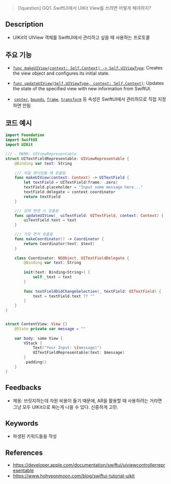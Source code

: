 >[!question]
>GQ1. SwiftUI에서 UIKit View를 쓰려면 어떻게 해야하지?

## Description
- UIKit의 UIView 객체를 SwiftUI에서 관리하고 싶을 때 사용하는 프로토콜

## 주요 기능
+ [`func makeUIView(context: Self.Context) -> Self.UIViewType`](https://developer.apple.com/documentation/swiftui/uiviewrepresentable/makeuiview\(context:\)): Creates the view object and configures its initial state.

- [`func updateUIView(Self.UIViewType, context: Self.Context)`](https://developer.apple.com/documentation/swiftui/uiviewrepresentable/updateuiview\(_:context:\)): Updates the state of the specified view with new information from SwiftUI.

-  [`center`](https://developer.apple.com/documentation/UIKit/UIView/center), [`bounds`](https://developer.apple.com/documentation/UIKit/UIView/bounds), [`frame`](https://developer.apple.com/documentation/UIKit/UIView/frame), [`transform`](https://developer.apple.com/documentation/UIKit/UIView/transform) 등 속성은 SwiftUI에서 관리하므로 직접 지정하면 안됨

## 코드 예시
```swift
import Foundation
import SwiftUI
import UIKit

/// - MARK: UIViewRepresentable
struct UITextFieldRepresentable: UIViewRepresentable {
    @Binding var text: String
	
	/// 처음 렌더링될 때 호출됨
    func makeUIView(context: Context) -> UITextField {
        let textField = UITextField(frame: .zero)
        textField.placeholder = "Input some message here..."
        textField.delegate = context.coordinator
        return textField
    }

	/// 상태 변경 시 호출됨
    func updateUIView(_ uiTextField: UITextField, context: Context) {
        uiTextField.text = text
    }

	/// 가장 먼저 호출됨
    func makeCoordinator() -> Coordinator {
        return Coordinator(text: $text)
    }
    
    class Coordinator: NSObject, UITextFieldDelegate {
        @Binding var text: String
        
        init(text: Binding<String>) {
            self._text = text
        }
        
        func textFieldDidChangeSelection(_ textField: UITextField) {
            text = textField.text ?? ""
        }
    }
}


struct ContentView: View {}
    @State private var message = ""
    
    var body: some View {
        VStack {
            Text("Your Input: \(message)")
            UITextFieldRepresentable(text: $message)
        }
        .padding()
    }
}

```

## Feedbacks
- 제옹: 브릿지하는데 자원 비용이 들기 때문에, AR을 활용할 때 사용하려는 거라면 그냥 모두 UIKit으로 짜는게 나을 수 있다. 신중하게 고민.

## Keywords
+ 파생된 키워드들을 작성

## References
- https://developer.apple.com/documentation/swiftui/uiviewcontrollerrepresentable
- https://www.hohyeonmoon.com/blog/swiftui-tutorial-uikit
